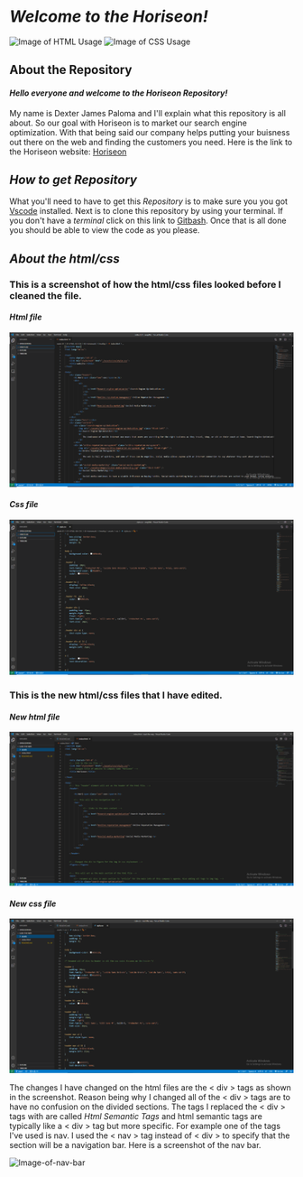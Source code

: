 # ***Welcome to the Horiseon!*** 

![Image of HTML Usage](https://img.shields.io/badge/HTML-61.2%25-red)
![Image of CSS Usage](https://img.shields.io/badge/CSS-38.8%25-purple)

## **About the Repository**

#### *Hello everyone and welcome to the Horiseon Repository!* 

My name is Dexter James Paloma and I'll explain what this repository is all about. So our goal with Horiseon is to market our search engine optimization. With that being said our company helps putting your buisness out there on the web and finding the customers you need.
Here is the link to the Horiseon website: [Horiseon](https://shoyu808.github.io/lead-the-way/)

## *How to get Repository*

What you'll need to have to get this *Repository* is to make sure you you got [Vscode](code.visualstudio.com) installed. Next is to clone this repository by using your terminal. If you don't have a *terminal* click on this link to [Gitbash](https://git-scm.com/downloads). Once that is all done you should be able to view the code as you please.

## *About the html/css*

### This is a screenshot of how the html/css files looked before I cleaned the file.

#### *Html file*
![Image-of-html](https://github.com/Shoyu808/lead-the-way/blob/main/assets/images/Screenshot%20(4).png?raw=true)

#### *Css file*
![Image-of-css](https://github.com/Shoyu808/lead-the-way/blob/main/assets/images/Screenshot%20(5).png?raw=true)


### This is the new html/css files that I have edited.

#### *New html file*
![Image-of-new-html](https://github.com/Shoyu808/lead-the-way/blob/main/assets/images/Screenshot%20(6).png?raw=true)

#### *New css file*
![Image-of-new-css](https://github.com/Shoyu808/lead-the-way/blob/main/assets/images/Screenshot%20(7).png?raw=true)

The changes I have changed on the html files are the < div > tags as shown in the screenshot. Reason being why I changed all of the < div > tags are to have no confusion on the divided sections. The tags I replaced the < div > tags with are called *Html Semantic Tags* and html semantic tags are typically like a < div > tag but more specific. For example one of the tags I've used is nav. I used the < nav > tag instead of < div > to specify that the section will be a navigation bar. Here is a screenshot of the nav bar.

![Image-of-nav-bar]()





